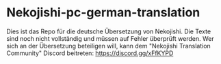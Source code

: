 # Nekojishi-pc-german-translation
Dies ist das Repo für die deutsche Übersetzung von Nekojishi. Die Texte sind noch nicht vollständig und müssen
auf Fehler überprüft werden. Wer sich an der Übersetzung beteiligen will, kann dem "Nekojishi Translation
Community" Discord beitreten: https://discord.gg/xFfKYPD
